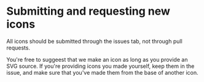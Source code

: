 # Submitting and requesting new icons
All icons should be submitted through the issues tab, not through pull requests. 

You're free to suggeest that we make an icon as long as you provide an SVG source.
If you're providing icons you made yourself, keep them in the issue, and make sure
that you've made them from the base of another icon.
